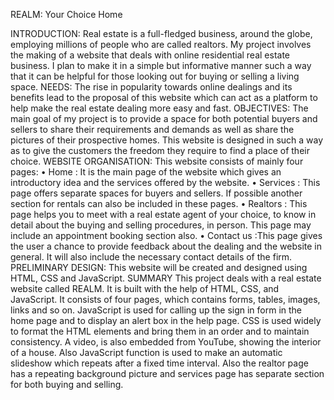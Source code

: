 REALM: Your Choice Home

INTRODUCTION:
Real estate is a full-fledged business, around the globe, employing millions of people who are called realtors. My project involves the making of a website that deals with online residential real estate business. I plan to make it in a simple but informative manner such a way that it can be helpful for those looking out for buying or selling a living space.
NEEDS:
The rise in popularity towards online dealings and its benefits lead to the proposal of this website which can act as a platform to help make the real estate dealing more easy and fast.
OBJECTIVES:
The main goal of my project is to provide a space for both potential buyers and sellers to share their requirements and demands as well as share the pictures of their prospective homes. This website is designed in such a way as to give the customers the freedom they require to find a place of their choice.
WEBSITE ORGANISATION:
This website consists of mainly four pages:
•	Home : It is the main page of the website which gives an introductory idea and the services offered by the website.
•	Services : This page offers separate spaces for buyers and sellers. If possible another section for rentals can also be included in these pages.
•	Realtors : This page helps you to meet with a real estate agent of your choice, to know in detail about the buying and selling procedures, in person. This page may include an appointment booking section also.
•	Contact us :This page gives the user a chance to provide feedback about the dealing and the website in general. It will also include the necessary contact details of the firm.
PRELIMINARY DESIGN:
This website will be created and designed using HTML, CSS and JavaScript. 
SUMMARY
This project deals with a real estate website called REALM. It is built with the help of HTML, CSS, and JavaScript. It consists of four pages, which contains forms, tables, images, links and so on. JavaScript is used for calling up the sign in form in the home page and to display an alert box in the help page. CSS is used widely to format the HTML elements and bring them in an order and to maintain consistency. A video, is also embedded from YouTube, showing the interior of a house. Also JavaScript function is used to make an automatic slideshow which repeats after a fixed time interval. Also the realtor page has a repeating background picture and services page has separate section for both buying and selling.

